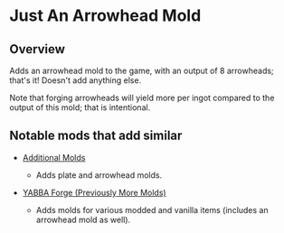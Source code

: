Just An Arrowhead Mold
=================

Overview
--------

Adds an arrowhead mold to the game, with an output of 8 arrowheads; that's it! Doesn't add anything else.

Note that forging arrowheads will yield more per ingot compared to the output of this mold; that is intentional.


Notable mods that add similar
--------

 - [Additional Molds](https://mods.vintagestory.at/ddolds)
    - Adds plate and arrowhead molds.

- [YABBA Forge (Previously More Molds)](https://mods.vintagestory.at/show/mod/377)
    - Adds molds for various modded and vanilla items (includes an arrowhead mold as well).